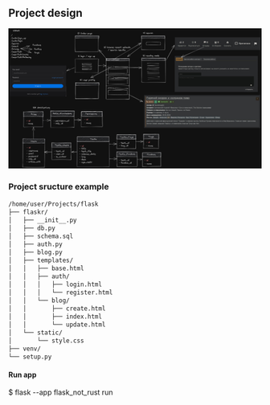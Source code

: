 

## Project design

![design.jpg](https://raw.githubusercontent.com/BubbleNeumann/flask-not-rust/master/design.jpg)

### Project sructure example

```
/home/user/Projects/flask
├── flaskr/
│   ├── __init__.py
│   ├── db.py
│   ├── schema.sql
│   ├── auth.py
│   ├── blog.py
│   ├── templates/
│   │   ├── base.html
│   │   ├── auth/
│   │   │   ├── login.html
│   │   │   └── register.html
│   │   └── blog/
│   │       ├── create.html
│   │       ├── index.html
│   │       └── update.html
│   └── static/
│       └── style.css
├── venv/
└── setup.py
```

#### Run app

$ flask --app flask_not_rust run
